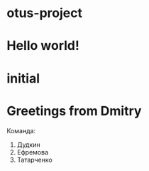﻿# otus-project
# Hello world!
# initial 
# Greetings from Dmitry

Команда:
1) Дудкин
2) Ефремова
3) Татарченко
